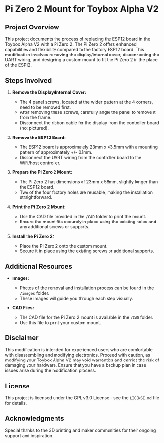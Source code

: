 
# **Pi Zero 2 Mount for Toybox Alpha V2**

## **Project Overview**

This project documents the process of replacing the ESP12 board in the Toybox Alpha V2 with a Pi Zero 2. The Pi Zero 2 offers enhanced capabilities and flexibility compared to the factory ESP12 board. This modification involves removing the display/internal cover, disconnecting the UART wiring, and designing a custom mount to fit the Pi Zero 2 in the place of the ESP12.

## **Steps Involved**

1. **Remove the Display/Internal Cover:**
   - The 4 panel screws, located at the wider pattern at the 4 corners, need to be removed first.
   - After removing these screws, carefully angle the panel to remove it from the frame.
   - Disconnect the ribbon cable for the display from the controller board (not pictured).

2. **Remove the ESP12 Board:**
   - The ESP12 board is approximately 23mm x 43.5mm with a mounting pattern of approximately +/- 0.1mm.
   - Disconnect the UART wiring from the controller board to the WiFi/host controller.

3. **Prepare the Pi Zero 2 Mount:**
   - The Pi Zero 2 has dimensions of 23mm x 58mm, slightly longer than the ESP12 board.
   - Two of the four factory holes are reusable, making the installation straightforward.

4. **Print the Pi Zero 2 Mount:**
   - Use the CAD file provided in the `/CAD` folder to print the mount.
   - Ensure the mount fits securely in place using the existing holes and any additional screws or supports.

5. **Install the Pi Zero 2:**
   - Place the Pi Zero 2 onto the custom mount.
   - Secure it in place using the existing screws or additional supports.

## **Additional Resources**

- **Images:**
   - Photos of the removal and installation process can be found in the `/images` folder.
   - These images will guide you through each step visually.

- **CAD Files:**
   - The CAD file for the Pi Zero 2 mount is available in the `/CAD` folder.
   - Use this file to print your custom mount.

## **Disclaimer**

This modification is intended for experienced users who are comfortable with disassembling and modifying electronics. Proceed with caution, as modifying your Toybox Alpha V2 may void warranties and carries the risk of damaging your hardware. Ensure that you have a backup plan in case issues arise during the modification process.

## **License**

This project is licensed under the GPL v3.0 License - see the `LICENSE.md` file for details.

## **Acknowledgments**

Special thanks to the 3D printing and maker communities for their ongoing support and inspiration.
